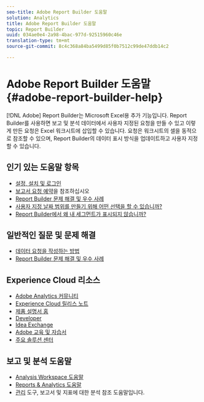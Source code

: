 ```yaml
---
seo-title: Adobe Report Builder 도움말
solution: Analytics
title: Adobe Report Builder 도움말
topic: Report Builder
uuid: 034ae0e4-2a98-4bac-977d-92515960c46e
translation-type: tm+mt
source-git-commit: 8c4c368a84ba5499d85f0b7512c99de47ddb14c2

---
```



# Adobe Report Builder 도움말 {#adobe-report-builder-help}

[!DNL Adobe]   Report Builder는 Microsoft Excel용 추가 기능입니다. Report Builder를 사용하면 보고 및 분석 데이터에서 사용자 지정된 요청을 만들 수 있고 이렇게 만든 요청은 Excel 워크시트에 삽입할 수 있습니다. 요청은 워크시트의 셀을 동적으로 참조할 수 있으며, Report Builder의 데이터 표시 방식을 업데이트하고 사용자 지정할 수 있습니다.

<!-- >>[!IMPORTANT]
>
>Update your installation of Report Builder to the latest version. This update is a pre-requisite for running the Analytics user ID migration to the Admin Console, beginning in April 2018.
>
>See [Analytics User Migration to the Admin Console](https://marketing.adobe.com/resources/help/en_US/experience-cloud/admin-console/analytics-migration/) for migration information.

>[!IMPORTANT]
>
>Due to the end of support for TLS 1.0, we recommended that Adobe Report Builder (ARB) users download ARB v5.6.21 prior to September 13, 2018. After that date, prior versions of ARB will not be supported. -->

<!-- Tutorial goes here -->

## 인기 있는 도움말 항목

* [설정, 설치 및 로그인](setup/login.md)
* [보고서 요청 예약](schedule-report-requests.md)을 참조하십시오
* [Report Builder 문제 해결 및 우수 사례](troubleshoot.md)
* [사용자 지정 날짜 범위를 만들기 위해 어떤 선택을 할 수 있습니까?](data-requests/configuring-report-dates/c-customized-date-expressions/t-customized-date-expressions.md)
* [Report Builder에서 왜 내 세그먼트가 표시되지 않습니까?](data-requests/segmentation.md)

## 일반적인 질문 및 문제 해결

* [데이터 요청을 작성하는 방법](data-requests/t-create-a-data-request.md)
* [Report Builder 문제 해결 및 우수 사례](troubleshoot.md)

## Experience Cloud 리소스

* [Adobe Analytics 커뮤니티](https://helpx.adobe.com/marketing-cloud/analytics.html)
* [Experience Cloud 릴리스 노트](https://marketing.adobe.com/resources/help/en_US/whatsnew/index.html#Current%20Release%20Notes)
* [제품 설명서 홈](https://marketing.adobe.com/resources/help/en_US/home/index.html)
* [Developer](https://marketing.adobe.com/resources/help/en_US/home/index.html#Developer)
* [Idea Exchange](https://ideas.omniture.com/t5/Adobe-Idea-Exchange-for-Omniture/idb-p/IdeaExchange3)
* [Adobe 교육 및 자습서](https://helpx.adobe.com/learning.html?promoid=KAUDK)
* [주요 솔루션 센터](https://www.omniture.com/en/products/online_business_optimization)

## 보고 및 분석 도움말

* [Analysis Workspace 도움말](https://marketing.adobe.com/resources/help/en_US/analytics/analysis-workspace/)
* [Reports &amp; Analytics 도움말](https://marketing.adobe.com/resources/help/en_US/sc/user/index.html)
* [관리](https://marketing.adobe.com/resources/help/en_US/reference/index.html) 도구, 보고서 및 지표에 대한 분석 참조 도움말입니다.
